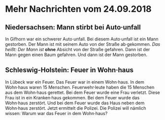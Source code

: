 # Mehr Nachrichten vom 24.09.2018


## Niedersachsen: Mann stirbt bei Auto·unfall
In Gifhorn war ein schwerer Auto·unfall. Bei diesem Auto·unfall ist ein Mann gestorben. Der Mann ist mit seinem Auto von der Straße ab·gekommen. *Das heißt:* 
*Der Mann ist* **ohne** Absicht von der Straße gefahren. Dann ist der Mann gegen einen Baum gefahren. Und dann ist der Mann gestorben. 

## Schleswig-Holstein: Feuer in Wohn·haus
In Lübeck war ein Feuer. Das Feuer war in einem Wohn·haus. In dem Wohn·haus waren 15 Menschen. Feuerwehr·leute haben die 15 Menschen aus dem Wohn·haus gerettet. Bei dem Feuer wurde eine Frau verletzt. Diese Frau ist in ein Kranken·haus gekommen. Bei dem Feuer wurde das Wohn·haus zerstört. Und bei dem Feuer wurde das Haus neben dem Wohn·haus zerstört. Jetzt ermittelt die Polizei. Die Polizei will nämlich wissen: Warum war das Feuer in dem Wohn·haus? 
